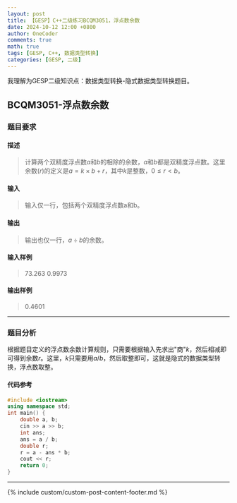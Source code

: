 ```yaml
---
layout: post
title: 【GESP】C++二级练习BCQM3051，浮点数余数
date: 2024-10-12 12:00 +0800
author: OneCoder
comments: true
math: true
tags: [GESP, C++, 数据类型转换]
categories: [GESP, 二级]
---
```

我理解为GESP二级知识点：数据类型转换-隐式数据类型转换题目。

<!--more-->

## BCQM3051-浮点数余数

### 题目要求

#### 描述

>计算两个双精度浮点数$a$和$b$的相除的余数，$a$和$b$都是双精度浮点数。这里余数($r$)的定义是$a=k\times b+r$，其中$k$是整数，$0 \leq r < b$。

#### 输入

>输入仅一行，包括两个双精度浮点数a和b。

#### 输出

>输出也仅一行，$a \div b$的余数。

#### 输入样例

>73.263 0.9973

#### 输出样例

>0.4601

---

### 题目分析

根据题目定义的浮点数余数计算规则，只需要根据输入先求出"商"$k$，然后相减即可得到余数$r$。这里，$k$只需要用$a/b$，然后取整即可，这就是隐式的数据类型转换，浮点数取整。

#### 代码参考

```cpp
#include <iostream>
using namespace std;
int main() {
    double a, b;
    cin >> a >> b;
    int ans;
    ans = a / b;
    double r;
    r = a - ans * b;
    cout << r;
    return 0;
}
```

---

{% include custom/custom-post-content-footer.md %}
